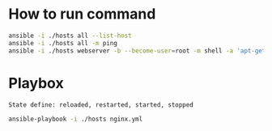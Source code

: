 
# How to run command
```bash
ansible -i ./hosts all --list-host
ansible -i ./hosts all -m ping
ansible -i ./hosts webserver -b --become-user=root -m shell -a 'apt-get install -y nginx'
```
# Playbox
```bash
State define: reloaded, restarted, started, stopped

ansible-playbook -i ./hosts nginx.yml
```
